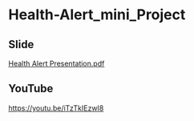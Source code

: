 # Health-Alert_mini_Project
## Slide
[Health Alert Presentation.pdf](https://github.com/mingchanoknan/Health-Alert_mini_Project/blob/main/Health%20Alert%20Presentation.pdf)
## YouTube
https://youtu.be/iTzTkIEzwI8
